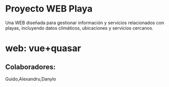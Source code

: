 # Proyecto WEB Playa
Una WEB diseñada para gestionar información y servicios relacionados con playas, incluyendo datos climáticos, ubicaciones y servicios cercanos.

# web: vue+quasar

## Colaboradores:
Guido,Alexandru,Danylo
